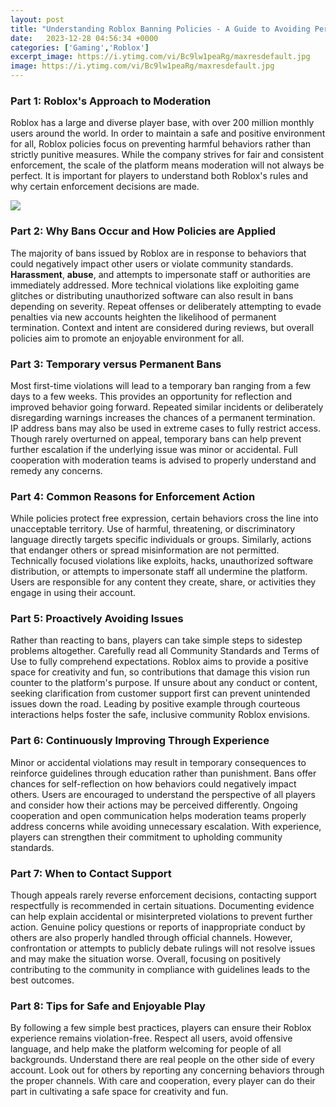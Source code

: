 ```yaml
---
layout: post
title: "Understanding Roblox Banning Policies - A Guide to Avoiding Permanent Account Termination"
date:   2023-12-28 04:56:34 +0000
categories: ['Gaming','Roblox']
excerpt_image: https://i.ytimg.com/vi/Bc9lw1peaRg/maxresdefault.jpg
image: https://i.ytimg.com/vi/Bc9lw1peaRg/maxresdefault.jpg
---
```


### Part 1: Roblox's Approach to Moderation
Roblox has a large and diverse player base, with over 200 million monthly users around the world. In order to maintain a safe and positive environment for all, Roblox policies focus on preventing harmful behaviors rather than strictly punitive measures. While the company strives for fair and consistent enforcement, the scale of the platform means moderation will not always be perfect. It is important for players to understand both Roblox's rules and why certain enforcement decisions are made.

![](https://i.ytimg.com/vi/Bc9lw1peaRg/maxresdefault.jpg)
### Part 2: Why Bans Occur and How Policies are Applied  
The majority of bans issued by Roblox are in response to behaviors that could negatively impact other users or violate community standards. **Harassment**, **abuse**, and attempts to impersonate staff or authorities are immediately addressed. More technical violations like exploiting game glitches or distributing unauthorized software can also result in bans depending on severity. Repeat offenses or deliberately attempting to evade penalties via new accounts heighten the likelihood of permanent termination. Context and intent are considered during reviews, but overall policies aim to promote an enjoyable environment for all.
### Part 3: Temporary versus Permanent Bans
Most first-time violations will lead to a temporary ban ranging from a few days to a few weeks. This provides an opportunity for reflection and improved behavior going forward. Repeated similar incidents or deliberately disregarding warnings increases the chances of a permanent termination. IP address bans may also be used in extreme cases to fully restrict access. Though rarely overturned on appeal, temporary bans can help prevent further escalation if the underlying issue was minor or accidental. Full cooperation with moderation teams is advised to properly understand and remedy any concerns.  
### Part 4: Common Reasons for Enforcement Action  
While policies protect free expression, certain behaviors cross the line into unacceptable territory. Use of harmful, threatening, or discriminatory language directly targets specific individuals or groups. Similarly, actions that endanger others or spread misinformation are not permitted. Technically focused violations like exploits, hacks, unauthorized software distribution, or attempts to impersonate staff all undermine the platform. Users are responsible for any content they create, share, or activities they engage in using their account.
### Part 5: Proactively Avoiding Issues 
Rather than reacting to bans, players can take simple steps to sidestep problems altogether. Carefully read all Community Standards and Terms of Use to fully comprehend expectations. Roblox aims to provide a positive space for creativity and fun, so contributions that damage this vision run counter to the platform's purpose. If unsure about any conduct or content, seeking clarification from customer support first can prevent unintended issues down the road. Leading by positive example through courteous interactions helps foster the safe, inclusive community Roblox envisions.
### Part 6: Continuously Improving Through Experience  
Minor or accidental violations may result in temporary consequences to reinforce guidelines through education rather than punishment. Bans offer chances for self-reflection on how behaviors could negatively impact others. Users are encouraged to understand the perspective of all players and consider how their actions may be perceived differently. Ongoing cooperation and open communication helps moderation teams properly address concerns while avoiding unnecessary escalation. With experience, players can strengthen their commitment to upholding community standards.
### Part 7: When to Contact Support 
Though appeals rarely reverse enforcement decisions, contacting support respectfully is recommended in certain situations. Documenting evidence can help explain accidental or misinterpreted violations to prevent further action. Genuine policy questions or reports of inappropriate conduct by others are also properly handled through official channels. However, confrontation or attempts to publicly debate rulings will not resolve issues and may make the situation worse. Overall, focusing on positively contributing to the community in compliance with guidelines leads to the best outcomes.  
### Part 8: Tips for Safe and Enjoyable Play
By following a few simple best practices, players can ensure their Roblox experience remains violation-free. Respect all users, avoid offensive language, and help make the platform welcoming for people of all backgrounds. Understand there are real people on the other side of every account. Look out for others by reporting any concerning behaviors through the proper channels. With care and cooperation, every player can do their part in cultivating a safe space for creativity and fun.